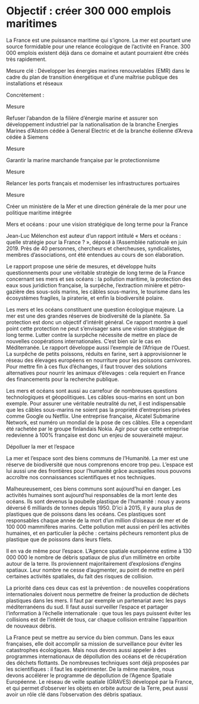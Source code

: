 # Objectif : créer 300 000 emplois maritimes

<div class="admonition note">

La France est une puissance maritime qui s’ignore. La mer est pourtant
une source formidable pour une relance écologique de l’activité en
France. 300 000 emplois existent déjà dans ce domaine et autant
pourraient être créés très rapidement.

</div>

Mesure clé : Développer les énergies marines renouvelables (EMR) dans le
cadre du plan de transition énergétique et d’une maîtrise publique des
installations et réseaux

Concrètement :

<div class="admonition">

Mesure

Refuser l’abandon de la filière d’énergie marine et assurer son
développement industriel par la nationalisation de la branche Energies
Marines d’Alstom cédée à General Electric et de la branche éolienne
d’Areva cédée à Siemens

</div>

<div class="admonition">

Mesure

Garantir la marine marchande française par le protectionnisme

</div>

<div class="admonition">

Mesure

Relancer les ports français et moderniser les infrastructures portuaires

</div>

<div class="admonition">

Mesure

Créer un ministère de la Mer et une direction générale de la mer pour
une politique maritime intégrée

</div>

<div class="admonition note">

Mers et océans : pour une vision stratégique de long terme pour la
France

Jean-Luc Mélenchon est auteur d’un rapport intitulé « Mers et océans :
quelle stratégie pour la France ? », déposé à l’Assemblée nationale en
juin 2019. Près de 40 personnes, chercheurs et chercheuses,
syndicalistes, membres d’associations, ont été entendues au cours de son
élaboration.

Le rapport propose une série de mesures, et développe huits
questionnements pour une véritable stratégie de long terme de la France
concernant ses mers et ses océans : la pollution maritime, la protection
des eaux sous juridiction française, la surpêche, l’extraction minière
et pétro-gazière des sous-sols marins, les câbles sous-marins, le
tourisme dans les écosystèmes fragiles, la piraterie, et enfin la
biodiversité polaire.

Les mers et les océans constituent une question écologique majeure. La
mer est une des grandes réserves de biodiversité de la planète. Sa
protection est donc un objectif d’intérêt général. Ce rapport montre à
quel point cette protection ne peut s’envisager sans une vision
stratégique de long terme. Lutter contre la surpêche nécessite de mettre
en place de nouvelles coopérations internationales. C’est bien sûr le
cas en Méditerranée. Le rapport développe aussi l’exemple de l’Afrique
de l’Ouest. La surpêche de petits poissons, réduits en farine, sert à
approvisionner le réseau des élevages européens en nourriture pour les
poissons carnivores. Pour mettre fin à ces flux d’échanges, il faut
trouver des solutions alternatives pour nourrir les animaux d’élevages :
cela requiert en France des financements pour la recherche publique.

Les mers et océans sont aussi au carrefour de nombreuses questions
technologiques et géopolitiques. Les câbles sous-marins en sont un bon
exemple. Pour assurer une véritable neutralité du net, il est
indispensable que les câbles sous-marins ne soient pas la propriété
d’entreprises privées comme Google ou Netflix. Une entreprise française,
Alcatel Submarine Network, est numéro un mondial de la pose de ces
câbles. Elle a cependant été rachetée par le groupe finlandais Nokia.
Agir pour que cette entreprise redevienne à 100% française est donc un
enjeu de souveraineté majeur.

</div>

<div class="admonition note">

Dépolluer la mer et l’espace

La mer et l’espace sont des biens communs de l’Humanité. La mer est une
réserve de biodiversité que nous comprenons encore trop peu. L’espace
est lui aussi une des frontières pour l’humanité grâce auxquelles nous
pouvons accroître nos connaissances scientifiques et nos techniques.

Malheureusement, ces biens communs sont aujourd’hui en danger. Les
activités humaines sont aujourd’hui responsables de la mort lente des
océans. Ils sont devenus la poubelle plastique de l’humanité : nous y
avons déversé 6 milliards de tonnes depuis 1950. D’ici à 2015, il y aura
plus de plastiques que de poissons dans les océans. Ces plastiques sont
responsables chaque année de la mort d’un million d’oiseaux de mer et de
100 000 mammifères marins. Cette pollution met aussi en péril les
activités humaines, et en particulier la pêche : certains pêcheurs
remontent plus de plastique que de poissons dans leurs filets.

Il en va de même pour l’espace. L’Agence spatiale européenne estime à
130 000 000 le nombre de débris spatiaux de plus d’un millimètre en
orbite autour de la terre. Ils proviennent majoritairement d’explosions
d’engins spatiaux. Leur nombre ne cesse d’augmenter, au point de mettre
en péril certaines activités spatiales, du fait des risques de
collision.

La priorité dans ces deux cas est la prévention : de nouvelles
coopérations internationales doivent nous permettre de freiner la
production de déchets plastiques dans les mers. Il faut par exemple un
partenariat avec les pays méditerranéens du sud. Il faut aussi
surveiller l’espace et partager l’information à l’échelle internationale
: que tous les pays puissent éviter les collisions est de l’intérêt de
tous, car chaque collision entraîne l’apparition de nouveaux débris.

La France peut se mettre au service du bien commun. Dans les eaux
françaises, elle doit accomplir sa mission de surveillance pour éviter
les catastrophes écologiques. Mais nous devons aussi appeler à des
programmes internationaux de dépollution des océans et de récupération
des déchets flottants. De nombreuses techniques sont déjà proposées par
les scientifiques : il faut les expérimenter. De la même manière, nous
devons accélérer le programme de dépollution de l’Agence Spatiale
Européenne. Le réseau de veille spatiale (GRAVES) développé par la
France, et qui permet d’observer les objets en orbite autour de la
Terre, peut aussi avoir un rôle clé dans l’observation des débris
spatiaux.

</div>
